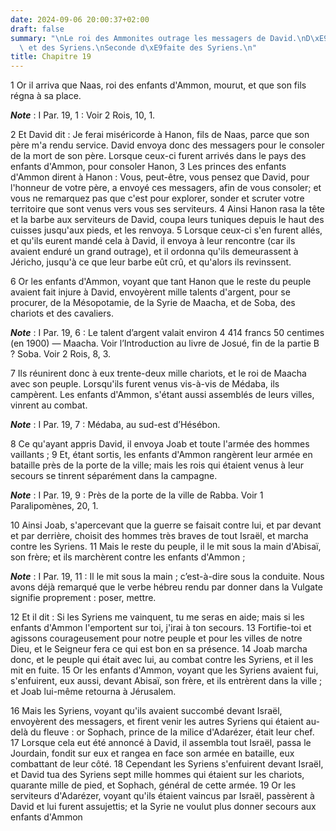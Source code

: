 ```yaml
---
date: 2024-09-06 20:00:37+02:00
draft: false
summary: "\nLe roi des Ammonites outrage les messagers de David.\nD\xE9faite des Ammonites\
  \ et des Syriens.\nSeconde d\xE9faite des Syriens.\n"
title: Chapitre 19
---
```





1 Or il arriva que Naas, roi des enfants d'Ammon, mourut, et que son fils régna à sa place.

***Note*** :  I Par. 19, 1 : Voir 2 Rois, 10, 1.

2 Et David dit : Je ferai miséricorde à Hanon, fils de Naas, parce que son père m'a rendu service. David envoya donc des messagers pour le consoler de la mort de son père. Lorsque ceux-ci furent arrivés dans le pays des enfants d'Ammon, pour consoler Hanon, 3 Les princes des enfants d'Ammon dirent à Hanon : Vous, peut-être, vous pensez que David, pour l'honneur de votre père, a envoyé ces messagers, afin de vous consoler; et vous ne remarquez pas que c'est pour explorer, sonder et scruter votre territoire que sont venus vers vous ses serviteurs. 4 Ainsi Hanon rasa la tête et la barbe aux serviteurs de David, coupa leurs tuniques depuis le haut des cuisses jusqu'aux pieds, et les renvoya. 5 Lorsque ceux-ci s'en furent allés, et qu'ils eurent mandé cela à David, il envoya à leur rencontre (car ils avaient enduré un grand outrage), et il ordonna qu'ils demeurassent à Jéricho, jusqu'à ce que leur barbe eût crû, et qu'alors ils revinssent.


6 Or les enfants d'Ammon, voyant que tant Hanon que le reste du peuple avaient fait injure à David, envoyèrent mille talents d'argent, pour se procurer, de la Mésopotamie, de la Syrie de Maacha, et de Soba, des chariots et des cavaliers.

***Note*** :  I Par. 19, 6 : Le talent d’argent valait environ 4 414 francs 50 centimes (en 1900) ― Maacha. Voir l’Introduction au livre de Josué, fin de la partie B ? Soba. Voir 2 Rois, 8, 3.

7 Ils réunirent donc à eux trente-deux mille chariots, et le roi de Maacha avec son peuple. Lorsqu'ils furent venus vis-à-vis de Médaba, ils campèrent. Les enfants d'Ammon, s'étant aussi assemblés de leurs villes, vinrent au combat.

***Note*** :  I Par. 19, 7 : Médaba, au sud-est d’Hésébon.

8 Ce qu'ayant appris David, il envoya Joab et toute l'armée des hommes vaillants ; 9 Et, étant sortis, les enfants d'Ammon rangèrent leur armée en bataille près de la porte de la ville; mais les rois qui étaient venus à leur secours se tinrent séparément dans la campagne.

***Note*** :  I Par. 19, 9 : Près de la porte de la ville de Rabba. Voir 1 Paralipomènes, 20, 1.


10 Ainsi Joab, s'apercevant que la guerre se faisait contre lui, et par devant et par derrière, choisit des hommes très braves de tout Israël, et marcha contre les Syriens. 11 Mais le reste du peuple, il le mit sous la main d'Abisaï, son frère; et ils marchèrent contre les enfants d'Ammon ;

***Note*** :  I Par. 19, 11 : Il le mit sous la main ; c’est-à-dire sous la conduite. Nous avons déjà remarqué que le verbe hébreu rendu par donner dans la Vulgate signifie proprement : poser, mettre.

12 Et il dit : Si les Syriens me vainquent, tu me seras en aide; mais si les enfants d'Ammon l'emportent sur toi, j'irai à ton secours. 13 Fortifie-toi et agissons courageusement pour notre peuple et pour les villes de notre Dieu, et le Seigneur fera ce qui est bon en sa présence. 14 Joab marcha donc, et le peuple qui était avec lui, au combat contre les Syriens, et il les mit en fuite. 15 Or les enfants d'Ammon, voyant que les Syriens avaient fui, s'enfuirent, eux aussi, devant Abisaï, son frère, et ils entrèrent dans la ville ; et Joab lui-même retourna à Jérusalem.


16 Mais les Syriens, voyant qu'ils avaient succombé devant Israël, envoyèrent des messagers, et firent venir les autres Syriens qui étaient au-delà du fleuve : or Sophach, prince de la milice d'Adarézer, était leur chef. 17 Lorsque cela eut été annoncé à David, il assembla tout Israël, passa le Jourdain, fondit sur eux et rangea en face son armée en bataille, eux combattant de leur côté. 18 Cependant les Syriens s'enfuirent devant Israël, et David tua des Syriens sept mille hommes qui étaient sur les chariots, quarante mille de pied, et Sophach, général de cette armée. 19 Or les serviteurs d'Adarézer, voyant qu'ils étaient vaincus par Israël, passèrent à David et lui furent assujettis; et la Syrie ne voulut plus donner secours aux enfants d'Ammon

